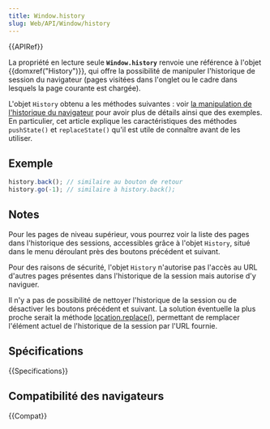 ```yaml
---
title: Window.history
slug: Web/API/Window/history
---
```


{{APIRef}}

La propriété en lecture seule **`Window.history`** renvoie une référence à l'objet {{domxref("History")}}, qui offre la possibilité de manipuler l'historique de session du navigateur (pages visitées dans l'onglet ou le cadre dans lesquels la page courante est chargée).

L'objet `History` obtenu a les méthodes suivantes : voir [la manipulation de l'historique du navigateur](/fr/docs/Web/API/History_API) pour avoir plus de détails ainsi que des exemples.
En particulier, cet article explique les caractéristiques des méthodes `pushState()` et `replaceState()` qu'il est utile de connaître avant de les utiliser.

## Exemple

```js
history.back(); // similaire au bouton de retour
history.go(-1); // similaire à history.back();
```

## Notes

Pour les pages de niveau supérieur, vous pourrez voir la liste des pages dans l'historique des sessions, accessibles grâce à l'objet `History`, situé dans le menu déroulant près des boutons précédent et suivant.

Pour des raisons de sécurité, l'objet `History` n'autorise pas l'accès au URL d'autres pages présentes dans l'historique de la session mais autorise d'y naviguer.

Il n'y a pas de possibilité de nettoyer l'historique de la session ou de désactiver les boutons précédent et suivant. La solution éventuelle la plus proche serait la méthode [location.replace()](/fr/docs/Web/API/Window/location#replace), permettant de remplacer l'élément actuel de l'historique de la session par l'URL fournie.

## Spécifications

{{Specifications}}

## Compatibilité des navigateurs

{{Compat}}
